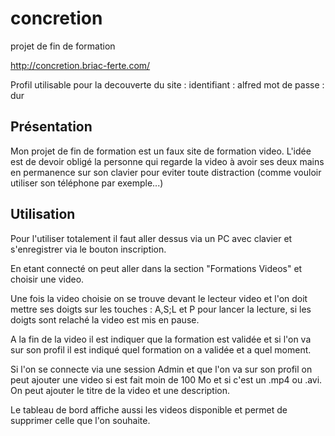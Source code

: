 # concretion
projet de fin de formation

http://concretion.briac-ferte.com/

Profil utilisable pour la decouverte du site :
identifiant  : alfred
mot de passe : dur


## Présentation

Mon projet de fin de formation est un faux site de formation video.
L'idée est de devoir obligé la personne qui regarde la video à avoir ses deux mains en permanence sur son clavier pour eviter toute
distraction (comme vouloir utiliser son téléphone par exemple...)


## Utilisation


Pour l'utiliser totalement il faut aller dessus via un PC avec clavier et s'enregistrer via le bouton inscription.


En etant connecté on peut aller dans la section "Formations Videos" et choisir une video.

Une fois la video choisie on se trouve devant le lecteur video et l'on doit mettre ses doigts sur les touches : A,S;L et P pour lancer la
lecture, si les doigts sont relaché la video est mis en pause.

A la fin de la video il est indiquer que la formation est validée et si l'on va sur son profil il est indiqué quel formation on a validée et a quel moment.


Si l'on se connecte via une session Admin et que l'on va sur son profil on peut ajouter une video si est fait moin de 100 Mo et si c'est un .mp4 ou .avi.
On peut ajouter le titre de la video et une description.

Le tableau de bord affiche aussi les videos disponible et permet de supprimer celle que l'on souhaite.


